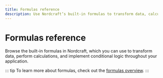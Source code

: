 ```yaml
---
title: Formulas reference
description: Use Nordcraft’s built-in formulas to transform data, calculate values, and apply conditional logic across your entire app.
---
```


# Formulas reference

Browse the built-in formulas in Nordcraft, which you can use to transform data, perform calculations, and implement conditional logic throughout your application.

::: tip
To learn more about formulas, check out the [formulas overview](/formulas/overview).
:::
